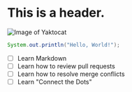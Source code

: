 # This is a header.
![Image of Yaktocat](https://octodex.github.com/images/yaktocat.png)
``` java
System.out.println("Hello, World!");
```
- [ ] Learn Markdown
- [ ] Learn how to review pull requests
- [ ] Learn how to resolve merge conflicts
- [ ] Learn "Connect the Dots"
